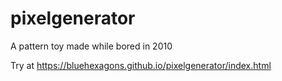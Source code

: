 # pixelgenerator
A pattern toy made while bored in 2010

Try at https://bluehexagons.github.io/pixelgenerator/index.html
